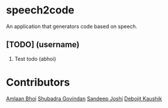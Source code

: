 # speech2code
An application that generators code based on speech.

## \[TODO\] (username)

1. Test todo (abhoi)

# Contributors

[Amlaan Bhoi](https://abhoi.github.io/)
[Shubadra Govindan](https://www.linkedin.com/in/shubadra-govindan)
[Sandeep Joshi](https://sandeepjoshi1910.github.io/)
[Debojit Kaushik](https://dkaushik94.github.io/)
